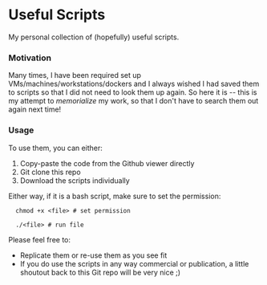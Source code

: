 # Useful Scripts

My personal collection of (hopefully) useful scripts. 

### Motivation
Many times, I have been required set up VMs/machines/workstations/dockers and I always wished I had saved them to scripts so that I did not need to look them up again. So here it is -- this is my attempt to _memorialize_ my work, so that I don't have to search them out again next time!

### Usage

To use them, you can either:
1. Copy-paste the code from the Github viewer directly
2. Git clone this repo
3. Download the scripts individually

Either way, if it is a bash script, make sure to set the permission:

``` shell
  chmod +x <file> # set permission
  
  ./<file> # run file
```


Please feel free to:
- Replicate them or re-use them as you see fit
- If you do use the scripts in any way commercial or publication, a little shoutout back to this Git repo will be very nice ;)
